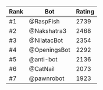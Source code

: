 Rank|Bot|Rating
---|---|---
#1|@RaspFish|2739
#2|@Nakshatra3|2468
#3|@NilatacBot|2354
#4|@OpeningsBot|2292
#5|@anti-bot|2136
#6|@CatNail|2073
#7|@pawnrobot|1923
